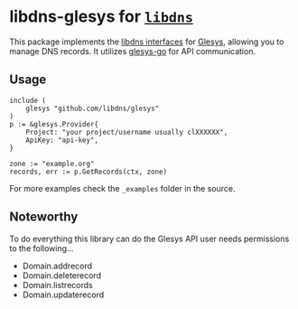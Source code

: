 libdns-glesys for [`libdns`](https://github.com/libdns/libdns)
==============================================================

This package implements the [libdns interfaces](https://github.com/libdns/libdns) for [Glesys](https://glesys.se), allowing you to manage DNS records.
It utilizes [glesys-go](https://github.com/glesys/glesys-go) for API communication.

## Usage
```golang
include (
    glesys "github.com/libdns/glesys"
)
p := &glesys.Provider{
    Project: "your project/username usually clXXXXXX",
    ApiKey: "api-key",
}

zone := "example.org"
records, err := p.GetRecords(ctx, zone)
```
For more examples check the `_examples` folder in the source.

## Noteworthy
To do everything this library can do the Glesys API user needs permissions to the following...

- Domain.addrecord
- Domain.deleterecord
- Domain.listrecords
- Domain.updaterecord
